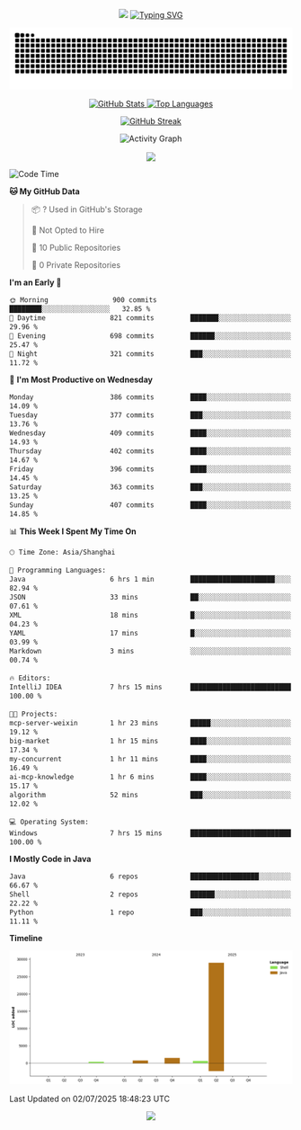 <!-- -->

<p align="center">
<img src="https://capsule-render.vercel.app/api?type=waving&color=timeGradient&height=300&&section=header&text=HI%20THEME!&fontSize=90&fontAlign=50&fontAlignY=30&desc=I%20am%20AlfonsoKevin!&descAlign=50&descSize=30&descAlignY=60&animation=twinkling" />
    <a align="center" href="https://www.kaijavademo.top/"><img src="https://readme-typing-svg.demolab.com?font=Fira+Code&center=true&pause=1000&width=435&lines=Welcome+to+my+GitHub+profile+page!;%E6%AC%A2%E8%BF%8E%E6%9D%A5%E5%88%B0%E6%88%91%E7%9A%84GitHub%E4%B8%BB%E9%A1%B5%EF%BC%81" alt="Typing SVG" height=200 /> </a>
</p>
 <p align="center"><img src="https://raw.githubusercontent.com/AlfonsoKevin/AlfonsoKevin/output/github-contribution-grid-snake.svg"></p>

</p>


<p align="center" >
  <a href="https://github.com/AlfonsoKevin">  
    <img src="https://github-readme-stats.vercel.app/api/?username=AlfonsoKevin&layout=compact&border_radius=20" width="400"  alt="GitHub Stats" />
  </a>
  <a href="https://www.kaijavademo.top/">
    <img src="https://github-readme-stats.vercel.app/api/top-langs/?username=AlfonsoKevin&layout=compact&border_radius=20" width=400 alt="Top Languages"/>
  </a>
</p>


<p align="center">
    <a href="https://github.com/AlfonsoKevin">
    <img src="https://streak-stats.demolab.com?user=AlfonsoKevin&theme=transparent&hide_border=false%C2%A0%C2%A0%E5%81%87&short_numbers=false%C2%A0%C2%A0%E5%81%87&card_width=595&card_height=234" height="400"  alt="GitHub Streak" />
    </a>
</p>



<p align="center">
    <img width="800" src="https://github-readme-activity-graph.vercel.app/graph?username=AlfonsoKevin&theme=github-compact&hide_border=true&area=true&from=2024-06-01&to=2024-12-31&grid=false&custom_title=Activity%20Graph" alt="Activity Graph" title="Activity Graph" />
</p> 




<p align="center">
	<img align="center" src="https://skillicons.dev/icons?i=idea,java,mysql,redis,spring,rocket,html,css,js,react,linux,py,c,clion,docker,md,stackoverflow&theme=light" />    
</p>


<!--START_SECTION:waka-->
![Code Time](http://img.shields.io/badge/Code%20Time-131%20hrs%209%20mins-blue)

**🐱 My GitHub Data** 

> 📦 ? Used in GitHub's Storage 
 > 
> 🚫 Not Opted to Hire
 > 
> 📜 10 Public Repositories 
 > 
> 🔑 0 Private Repositories 
 > 
**I'm an Early 🐤** 

```text
🌞 Morning                900 commits         ████████░░░░░░░░░░░░░░░░░   32.85 % 
🌆 Daytime                821 commits         ███████░░░░░░░░░░░░░░░░░░   29.96 % 
🌃 Evening                698 commits         ██████░░░░░░░░░░░░░░░░░░░   25.47 % 
🌙 Night                  321 commits         ███░░░░░░░░░░░░░░░░░░░░░░   11.72 % 
```
📅 **I'm Most Productive on Wednesday** 

```text
Monday                   386 commits         ████░░░░░░░░░░░░░░░░░░░░░   14.09 % 
Tuesday                  377 commits         ███░░░░░░░░░░░░░░░░░░░░░░   13.76 % 
Wednesday                409 commits         ████░░░░░░░░░░░░░░░░░░░░░   14.93 % 
Thursday                 402 commits         ████░░░░░░░░░░░░░░░░░░░░░   14.67 % 
Friday                   396 commits         ████░░░░░░░░░░░░░░░░░░░░░   14.45 % 
Saturday                 363 commits         ███░░░░░░░░░░░░░░░░░░░░░░   13.25 % 
Sunday                   407 commits         ████░░░░░░░░░░░░░░░░░░░░░   14.85 % 
```


📊 **This Week I Spent My Time On** 

```text
🕑︎ Time Zone: Asia/Shanghai

💬 Programming Languages: 
Java                     6 hrs 1 min         █████████████████████░░░░   82.94 % 
JSON                     33 mins             ██░░░░░░░░░░░░░░░░░░░░░░░   07.61 % 
XML                      18 mins             █░░░░░░░░░░░░░░░░░░░░░░░░   04.23 % 
YAML                     17 mins             █░░░░░░░░░░░░░░░░░░░░░░░░   03.99 % 
Markdown                 3 mins              ░░░░░░░░░░░░░░░░░░░░░░░░░   00.74 % 

🔥 Editors: 
IntelliJ IDEA            7 hrs 15 mins       █████████████████████████   100.00 % 

🐱‍💻 Projects: 
mcp-server-weixin        1 hr 23 mins        █████░░░░░░░░░░░░░░░░░░░░   19.12 % 
big-market               1 hr 15 mins        ████░░░░░░░░░░░░░░░░░░░░░   17.34 % 
my-concurrent            1 hr 11 mins        ████░░░░░░░░░░░░░░░░░░░░░   16.49 % 
ai-mcp-knowledge         1 hr 6 mins         ████░░░░░░░░░░░░░░░░░░░░░   15.17 % 
algorithm                52 mins             ███░░░░░░░░░░░░░░░░░░░░░░   12.02 % 

💻 Operating System: 
Windows                  7 hrs 15 mins       █████████████████████████   100.00 % 
```

**I Mostly Code in Java** 

```text
Java                     6 repos             █████████████████░░░░░░░░   66.67 % 
Shell                    2 repos             ██████░░░░░░░░░░░░░░░░░░░   22.22 % 
Python                   1 repo              ███░░░░░░░░░░░░░░░░░░░░░░   11.11 % 
```



**Timeline**

![Lines of Code chart](https://raw.githubusercontent.com/AlfonsoKevin/AlfonsoKevin/main/assets/bar_graph.png)


 Last Updated on 02/07/2025 18:48:23 UTC
<!--END_SECTION:waka-->

<p align="center">
    <a href="https://github.com/AlfonsoKevin"></a><img src="https://img.shields.io/badge/GitHub-grey?logo=github" />
</p>
